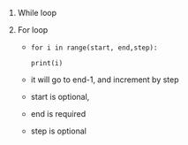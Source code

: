 1. While loop

2. For loop 

    * `for i in range(start, end,step):`
        
        `print(i)`

    * it will go to end-1, and increment by step

    * start is optional,
    * end is required
    * step is optional
